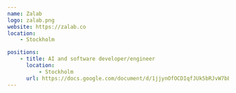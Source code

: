 ```yaml
---
name: Zalab
logo: zalab.png
website: https://zalab.co
location:
    - Stockholm

positions:
    - title: AI and software developer/engineer
      location:
          - Stockholm
      url: https://docs.google.com/document/d/1jjynOfOCDIqfJUk5bRJvW7bEyQCjFZi-UXS18fzdJak/edit
---
```

